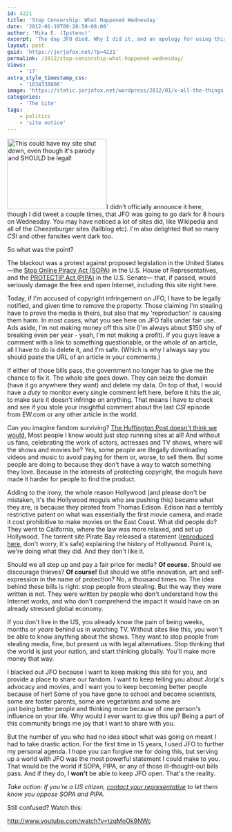 ```yaml
---
id: 4221
title: 'Stop Censorship: What Happened Wednesday'
date: '2012-01-19T09:28:50-08:00'
author: 'Mika E. (Ipstenu)'
excerpt: 'The day JFO died. Why I did it, and an apology for using this site to further my personal agenda.'
layout: post
guid: 'https://jorjafox.net/?p=4221'
permalink: /2012/stop-censorship-what-happened-wednesday/
Views:
    - '17'
astra_style_timestamp_css:
    - '1634338806'
image: 'https://static.jorjafox.net/wordpress/2012/01/x-all-the-things-template.jpg'
categories:
    - 'The Site'
tags:
    - politics
    - 'site notice'
---
```


<a href="//static.jorjafox.net/wordpress/2012/01/x-all-the-things-template.jpg"><img class="alignleft size-medium wp-image-4222" title="Blackout All The Sites" src="//static.jorjafox.net/wordpress/2012/01/x-all-the-things-template-230x163.jpg" alt="This could have my site shut down, even though it's parody and SHOULD be legal!" width="230" height="163" /></a>I didn't officially announce it here, though I did tweet a couple times, that JFO was going to go dark for 8 hours on Wednesday. You may have noticed a lot of sites did, like Wikipedia and all of the Cheezeburger sites (failblog etc). I'm also delighted that so many <em>CSI</em> and other fansites went dark too.

So what was the point?

The blackout was a protest against proposed legislation in the United States —the <a href="http://en.wikipedia.org/wiki/Stop_Online_Piracy_Act">Stop Online Piracy Act (SOPA)</a> in the U.S. House of Representatives, and the <a href="http://en.wikipedia.org/wiki/PROTECT_IP_Act">PROTECTIP Act (PIPA)</a> in the U.S. Senate— that, if passed, would seriously damage the free and open Internet, including this site right here.

Today, if I'm accused of copyright infringement on JFO, I have to be legally notified, and given time to remove the property. Those claiming I'm stealing have to prove the media is theirs, but also that my 'reproduction' is causing them harm. In most cases, what you see here on JFO falls under fair use. Ads aside, I'm not making money off this site (I'm always about $150 shy of breaking even per year - yeah, I'm not making a profit). If you guys leave a comment with a link to something questionable, or the whole of an article, all I have to do is delete it, and I'm safe. (Which is why I always say you should paste the URL of an article in your comments.)

If either of those bills pass, the government no longer has to give me the chance to fix it. The whole site goes down. They can seize the domain (have it go anywhere they want) and delete my data. On top of that, I would have a <em>duty</em> to monitor every single comment left here, before it hits the air, to make sure it doesn't infringe on anything. That means I have to check and see if you stole your insightful comment about the last <em>CSI</em> episode from EW.com or any other article in the world.

Can you imagine fandom surviving? <a href="http://www.huffingtonpost.co.uk/selina-wilken/sopa-fan-communities-globalised-fandom_b_1212630.html">The Huffington Post doesn't think we would.</a> Most people I know would just stop running sites at all! And without us fans, celebrating the work of actors, actresses and TV shows, where will the shows and movies be? Yes, some people are illegally downloading videos and music to avoid paying for them or, worse, to sell them. But some people are doing to because they don't have a way to watch something they love. Because in the interests of protecting copyright, the moguls have made it harder for people to find the product.

Adding to the irony, the whole reason Hollywood (and please don't be mistaken, it's the Hollywood moguls who are pushing this) became what they are, is because they pirated from Thomas Edison. Edison had a terribly restrictive patent on what was essentially the first movie camera, and made it cost prohibitive to make movies on the East Coast. What did people do? They went to California, where the law was more relaxed, and set up Hollywood. The torrent site Pirate Bay released a statement (<a href="http://torrentfreak.com/the-pirate-bay-slams-pipa-and-sopa-120118/">reproduced here</a>, don't worry, it's safe) explaining the history of Hollywood. Point is, we're doing what they did. And they don't like it.

Should we all step up and pay a fair price for media? <strong>Of course.</strong> Should we discourage thieves? <strong>Of course!</strong> But should we stifle innovation, art and self-expression in the name of protection? No, a thousand times no. The idea behind these bills is right: stop people from stealing. But the way they were written is not. They were written by people who don't understand how the Internet works, and who don't comprehend the impact it would have on an already stressed global economy.

If you don't live in the US, you already know the pain of being weeks, months or <em>years</em> behind us in watching TV. Without sites like this, you won't be able to know anything about the shows. They want to stop people from stealing media, fine, but present us with legal alternatives. Stop thinking that the world is just your nation, and start thinking globally. You'll make more money that way.

I blacked out JFO because I want to keep making this site for you, and provide a place to share our fandom. I want to keep telling you about Jorja's advocacy and movies, and I want you to keep becoming better people because of her! Some of you have gone to school and become scientists, some are foster parents, some are vegetarians and some are just being better people and thinking more because of one person's influence on your life. Why would I ever want to give this up? Being a part of this community brings me joy that I want to share with you.

But the number of you who had no idea about what was going on meant I had to take drastic action. For the first time in 15 years, I used JFO to further my personal agenda. I hope you can forgive me for doing this, but serving up a world with JFO was the most powerful statement I could make to you. That would be the world if SOPA, PIPA, or any of those ill-thought-out bills pass. And if they do, I <strong>won't</strong> be able to keep JFO open. That's the reality.

<em>Take action: If you’re a US citizen, <a href="https://action.eff.org/o/9042/p/dia/action/public/?action_KEY=8336">contact your representative</a> to let them know you oppose SOPA and PIPA.</em>

Still confused? Watch this:

http://www.youtube.com/watch?v=tzqMoOk9NWc